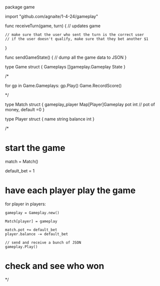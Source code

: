 package game

import "github.com/agnaite/1-4-24/gameplay"

func receiveTurn(game, turn) {
	// updates game

	// make sure that the user who sent the turn is the correct user
	// if the user doesn't qualify, make sure that they bet another $1
}

func sendGameState() {
	// dump all the game data to JSON
}


type Game struct {
	Gameplays []gameplay.Gameplay
	State
}

/*

for gp in Game.Gameplays:
	gp.Play()
	Game.RecordScore()

*/

type Match struct {
	gameplay_player Map[Player]Gameplay
	pot int // pot of money, default =0
}

type Player struct {
	name string
	balance int
}

/*

# start the game


match = Match()

default_bet = 1

# have each player play the game
for player in players:

	gameplay = Gameplay.new()

	Match[player] = gameplay

	match.pot += default_bet
	player.balance -= default_bet

	// send and receive a bunch of JSON
	gameplay.Play()

# check and see who won

*/
